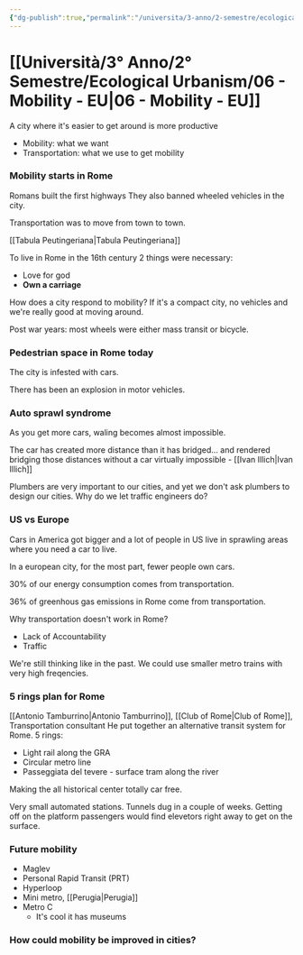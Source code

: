 ```yaml
---
{"dg-publish":true,"permalink":"/universita/3-anno/2-semestre/ecological-urbanism/06-mobility-eu/"}
---
```


# [[Università/3° Anno/2° Semestre/Ecological Urbanism/06 - Mobility - EU\|06 - Mobility - EU]]


A city where it's easier to get around is more productive 
 
- Mobility: what we want
- Transportation: what we use to get mobility

### Mobility starts in Rome

Romans built the first highways
They also banned wheeled vehicles in the city. 

Transportation was to move from town to town.

[[Tabula Peutingeriana\|Tabula Peutingeriana]]

To live in Rome in the 16th century 2 things were necessary:
- Love for god
- **Own a carriage**

How does a city respond to mobility? 
If it's a compact city, no vehicles and we're really good at moving around.

Post war years: most wheels were either mass transit or bicycle.

### Pedestrian space in Rome today

The city is infested with cars.

There has been an explosion in motor vehicles.

### Auto sprawl syndrome

As you get more cars, waling becomes almost impossible.

The car has created more distance than it has bridged... and rendered bridging those distances without a car virtually impossible - [[Ivan Illich\|Ivan Illich]]


Plumbers are very important to our cities, and yet we don't ask plumbers to design our cities. Why do we let traffic engineers do?

### US vs Europe

Cars in America got bigger and a lot of people in US live in sprawling areas where you need a car to live.

In a european city, for the most part, fewer people own cars.

30% of our energy consumption comes from transportation.

36% of greenhous gas emissions in Rome come from transportation.


Why transportation doesn't work in Rome?
- Lack of Accountability
- Traffic


We're still thinking like in the past. We could use smaller metro trains with very high freqencies.

### 5 rings plan for Rome

[[Antonio Tamburrino\|Antonio Tamburrino]], [[Club of Rome\|Club of Rome]], Transportation consultant
He put together an alternative transit system for Rome.
5 rings:
- Light rail along the GRA
- Circular metro line
- Passeggiata del tevere - surface tram along the river

Making the all historical center totally car free.

Very small automated stations. Tunnels dug in a couple of weeks.
Getting off on the platform passengers would find elevetors right away to get on the surface.

### Future mobility

- Maglev
- Personal Rapid Transit (PRT)
- Hyperloop
- Mini metro, [[Perugia\|Perugia]]
- Metro C
	- It's cool it has museums


### How could mobility be improved in cities?





